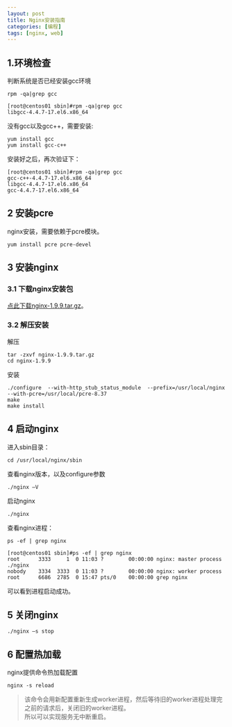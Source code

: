 ```yaml
---
layout: post
title: Nginx安装指南
categories: [编程]
tags: [nginx, web]
---
```


## 1.环境检查
判断系统是否已经安装gcc环境

```shell
rpm -qa|grep gcc
```

```
[root@centos01 sbin]#rpm -qa|grep gcc
libgcc-4.4.7-17.el6.x86_64
```

没有gcc以及gcc++，需要安装:

```
yum install gcc
yum install gcc-c++
```

安装好之后，再次验证下：

```
[root@centos01 sbin]#rpm -qa|grep gcc
gcc-c++-4.4.7-17.el6.x86_64
libgcc-4.4.7-17.el6.x86_64
gcc-4.4.7-17.el6.x86_64
```

## 2 安装pcre
nginx安装，需要依赖于pcre模块。

```
yum install pcre pcre-devel
```

## 3 安装nginx

### 3.1 下载nginx安装包

<a href="assets/nginx-1.9.9.tar.gz" target="_blank">点此下载nginx-1.9.9.tar.gz</a>。

### 3.2 解压安装
解压
```shell
tar -zxvf nginx-1.9.9.tar.gz
cd nginx-1.9.9
```
安装
```
./configure  --with-http_stub_status_module  --prefix=/usr/local/nginx --with-pcre=/usr/local/pcre-8.37
make
make install
```

## 4 启动nginx

进入sbin目录：

```
cd /usr/local/nginx/sbin
```

查看nginx版本，以及configure参数

```
./nginx –V
```

启动nginx

```
./nginx
```

查看nginx进程：

```
ps -ef | grep nginx
```

```
[root@centos01 sbin]#ps -ef | grep nginx
root      3333     1  0 11:03 ?        00:00:00 nginx: master process ./nginx
nobody    3334  3333  0 11:03 ?        00:00:00 nginx: worker process
root      6686  2785  0 15:47 pts/0    00:00:00 grep nginx
```

可以看到进程启动成功。

## 5 关闭nginx

```
./nginx –s stop
```

## 6 配置热加载
nginx提供命令热加载配置
```linux
nginx -s reload
```
> 该命令会用新配置重新生成worker进程，然后等待旧的worker进程处理完之前的请求后，关闭旧的worker进程。   
> 所以可以实现服务无中断重启。